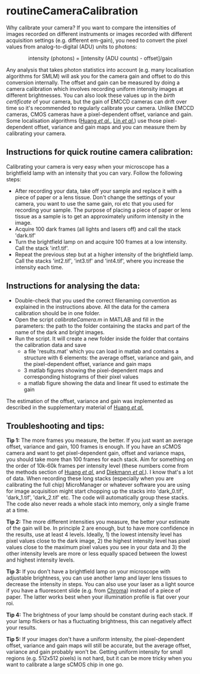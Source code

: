# routineCameraCalibration

Why calibrate your camera? If you want to compare the intensities of images recorded on different instruments or images recorded with different acquisition settings (e.g. different em-gain), you need to convert the pixel values from analog-to-digital (ADU) units to photons:

<p align="center">
intensity (photons) = [intensity (ADU counts) - offset]/gain
</p>

Any analysis that takes photon statistics into account (e.g. many localisation algorithms for SMLM) will ask you for the camera gain and offset to do this conversion internally. The offset and gain can be measured by doing a camera calibration which involves recording uniform intensity images at different brightnesses. You can also look these values up in the *birth certificate* of your camera, but the gain of EMCCD cameras can drift over time so it's recommended to regularly calibrate your camera. Unlike EMCCD cameras, CMOS cameras have a pixel-dependent offset, variance and gain. Some localisation algorithms ([Huang *et al.*](https://doi.org/10.1038/Nmeth.2488), [Lin *et al.*](https://doi.org/10.1364/OE.25.011701)) use those pixel-dependent offset, variance and gain maps and you can measure them by calibrating your camera.

## Instructions for quick routine camera calibration: ##
Calibrating your camera is very easy when your microscope has a brightfield lamp with an intensity that you can vary. Follow the following steps:
* After recording your data, take off your sample and replace it with a piece of paper or a lens tissue. Don't change the settings of your camera, you want to use the same gain, roi etc that you used for recording your sample. The purpose of placing a piece of paper or lens tissue as a sample is to get an approximately uniform intensity in the image. 
* Acquire 100 dark frames (all lights and lasers off) and call the stack 'dark.tif'
* Turn the brightfield lamp on and acquire 100 frames at a low intensity. Call the stack 'int1.tif'.
* Repeat the previous step but at a higher intensity of the brightfield lamp. Call the stacks 'int2.tif', 'int3.tif' and 'int4.tif', where you increase the intensity each time.


## Instructions for analysing the data: ##

* Double-check that you used the correct filenaming convention as explained in the instructions above. All the data for the camera calibration should be in one folder.
* Open the script *calibrateCamera.m* in MATLAB and fill in the parameters: the path to the folder containing the stacks and part of the name of the dark and bright images.
* Run the script. It will create a new folder inside the folder that contains the calibration data and save
   * a file 'results.mat' which you can load in matlab and contains a structure with 6 elements: the average offset, variance and gain, and the pixel-dependent offset, variance and gain maps
   * 3 matlab figures showing the pixel-dependent maps and corresponding histograms of their pixel values
   * a matlab figure showing the data and linear fit used to estimate the gain

The estimation of the offset, variance and gain was implemented as described in the supplementary material of [Huang *et al.*](https://doi.org/10.1038/Nmeth.2488)


## Troubleshooting and tips: ##

**Tip 1:** The more frames you measure, the better. If you just want an average offset, variance and gain, 100 frames is enough. If you have an sCMOS camera and want to get pixel-dependent gain, offset and variance maps, you should take more than 100 frames for each stack. Aim for something on the order of 10k-60k frames per intensity level (these numbers come from the methods section of [Huang *et al.*](https://doi.org/10.1038/Nmeth.2488) and [Diekmann *et al.*](https://doi.org/10.1038/s41598-017-14762-6)). I know that's a lot of data. When recording these long stacks (especially when you are calibrating the full chip) MicroManager or whatever software you are using for image acquisition might start chopping up the stacks into 'dark_0.tif', 'dark_1.tif', 'dark_2.tif' etc. The code will automatically group these stacks. The code also never reads a whole stack into memory, only a single frame at a time.

**Tip 2:** The more different intensities you measure, the better your estimate of the gain will be. In principle 2 are enough, but to have more confidence in the results, use at least 4 levels. Ideally, 1) the lowest intensity level has pixel values close to the dark image, 2) the highest intensity level has pixel values close to the maximum pixel values you see in your data and 3) the other intensity levels are more or less equally spaced between the lowest and highest intensity levels.

**Tip 3:** If you don't have a brightfield lamp on your microscope with adjustable brightness, you can use another lamp and layer lens tissues to decrease the intensity in steps. You can also use your laser as a light source if you have a fluorescent slide (e.g. from [Chroma](https://www.chroma.com/products/accessories/92001-autofluorescent-plastic-slides)) instead of a piece of paper. The latter works best when your illumination profile is flat over your roi.

**Tip 4:** The brightness of your lamp should be constant during each stack. If your lamp flickers or has a fluctuating brightness, this can negatively affect your results.

**Tip 5:** If your images don't have a uniform intensity, the pixel-dependent offset, variance and gain maps will still be accurate, but the average offset, variance and gain probably won't be. Getting uniform intensity for small regions (e.g. 512x512 pixels) is not hard, but it can be more tricky when you want to calibrate a large sCMOS chip in one go.
